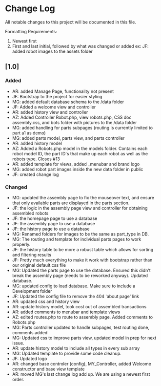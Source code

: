 # Change Log
All notable changes to this project will be documented in this file.

Formatting Requirements:
1) Newest first
2) First and last initial, followed by what was changed or added
ex: JF: added robot images to the assets folder

## [1.0]
### Added
- AR: added Manage Page, functionality not present
- JF: Bootstrap to the project for easier styling
- MG: added default database schema to the /data folder
- JF: Added a welcome view and controller
- AR: added history view and controller
- AZ: Added Controller Robot.php, view robots.php, CSS doc assembly.css, and bots folder with pictures to the /data folder
- MG: added handling for parts subpages (routing is currently limited to part a1 as demo)
- MG: added parts model, parts view, and parts controller
- AR: added history model
- AZ: Added a Robots.php model in the models folder. Contains each robot model ID, the part ID's that make up each robot as well as the robots type. Closes #13
- AR: added template for views, added _menubar and brand logo
- MG: added robot part images inside the new data folder in public
- JF: created change log


### Changed
- MG: updated the assembly page to fix the mouseover text, and ensure that only available parts are displayed in the parts section.
- JF: the logic in the assembly page view and controller for obtaining assembled robots
- JF: the homepage page to use a database
- JF: the assembly page to use a database
- JF: the history page to use a database
- MG: Renamed folders for images to be the same as part_type in DB.
- MG: The routing and template for individual parts pages to work properly.
- JF: the history table to be more a robust table which allows for sorting and filtering results
- JF: Pretty much everything to make it work with bootstrap rather than our original default.css file
- MG: Updated the parts page to use the database. Ensured this didn't break the assembly page (needs to be reworked anyway). Updated database.
- MG: updated config to load database. Make sure to include a Development folder
- JF: Updated the config file to remove the 404 'about page' link
- AR: updated css and history view
- AR: update history model, took cost out of assembled transactions
- AR: added comments to menubar and template views
- AZ: edited routes.php to route to assembly page. Added comments to Robots.php
- MG: Parts controller updated to handle subpages, test routing done, comments added
- MG: Updated css to improve parts view, updated model in prep for next issue.
- AR: update history model to include all types in every sub array
- MG: Updated template to provide some code cleanup.
- JF: Updated logo
- AR: changed base controler (config), MY_Controller, added Welcome constructor and base view template
- AR: moved MG's last change log add up. We are using a newest first order.

